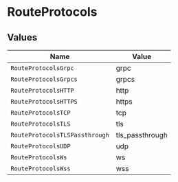 # RouteProtocols


## Values

| Name                           | Value                          |
| ------------------------------ | ------------------------------ |
| `RouteProtocolsGrpc`           | grpc                           |
| `RouteProtocolsGrpcs`          | grpcs                          |
| `RouteProtocolsHTTP`           | http                           |
| `RouteProtocolsHTTPS`          | https                          |
| `RouteProtocolsTCP`            | tcp                            |
| `RouteProtocolsTLS`            | tls                            |
| `RouteProtocolsTLSPassthrough` | tls_passthrough                |
| `RouteProtocolsUDP`            | udp                            |
| `RouteProtocolsWs`             | ws                             |
| `RouteProtocolsWss`            | wss                            |
